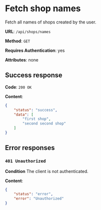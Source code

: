 # Fetch shop names

Fetch all names of shops created by the user.

**URL**: `/api/shops/names`

**Method**: `GET`

**Requires Authentication**: yes

**Attributes**: none

## Success response

**Code**: `200 OK`

**Content**:
```json
{
	"status": "success",
	"data": [
		"first shop",
        "second second shop"
	]
}
```

## Error responses
### `401 Unauthorized`

**Condition**
The client is not authenticated.

**Content**:
```json
{
	"status": "error",
	"error": "Unauthorized"
}
```

